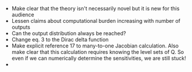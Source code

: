 * Make clear that the theory isn't necessarily novel but it is new for this audience
* Lessen claims about computational burden increasing with number of outputs
* Can the output distribution always be reached?
* Change eq. 3 to the Dirac delta function
* Make explicit reference 17 to many-to-one Jacobian calculation. Also make clear that this calculation requires knowing the level sets of Q. So even if we can numerically determine the sensitivities, we are still stuck!
* 